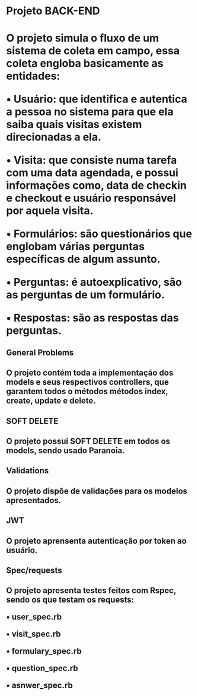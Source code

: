 <h1>Projeto BACK-END<h1>

O projeto simula o fluxo de um sistema de coleta em campo, essa coleta engloba basicamente
as entidades:

• Usuário: que identifica e autentica a pessoa no sistema para que ela saiba quais visitas
existem direcionadas a ela.

• Visita: que consiste numa tarefa com uma data agendada, e possui informações como,
data de checkin e checkout e usuário responsável por aquela visita.

• Formulários: são questionários que englobam várias perguntas específicas de algum
assunto.

• Perguntas: é autoexplicativo, são as perguntas de um formulário.

• Respostas: são as respostas das perguntas.


<h2>General Problems<h2>

O projeto contém toda a implementação dos models e seus respectivos controllers, que garantem todos o métodos métodos index, create, update e delete.

<h2>SOFT DELETE<h2>

O projeto possui SOFT DELETE em todos os models, sendo usado Paranoia.

<h2>Validations<h2>

O projeto dispõe de validações para os modelos apresentados.

<h2>JWT<h2>

O projeto aprensenta autenticação por token ao usuário.

<h2>Spec/requests<h2>

O projeto apresenta testes feitos com Rspec, sendo os que testam os requests:

• user_spec.rb

• visit_spec.rb

• formulary_spec.rb

• question_spec.rb

• asnwer_spec.rb






